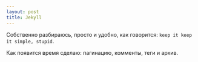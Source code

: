 ```yaml
---
layout: post
title: Jekyll
---
```


Собственно разбираюсь, просто и удобно, как говорится: `keep it keep it simple, stupid`.

Как появится время сделаю: пагинацию, комменты, теги и архив.